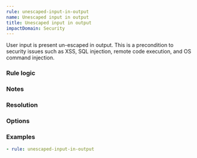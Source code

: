 ```yaml
---
rule: unescaped-input-in-output
name: Unescaped input in output
title: Unescaped input in output
impactDomain: Security
---
```


User input is present un-escaped in output. This is a precondition to security issues such as XSS,
SQL injection, remote code execution, and OS command injection.

### Rule logic

### Notes

### Resolution

### Options

### Examples

```yaml
- rule: unescaped-input-in-output
```
